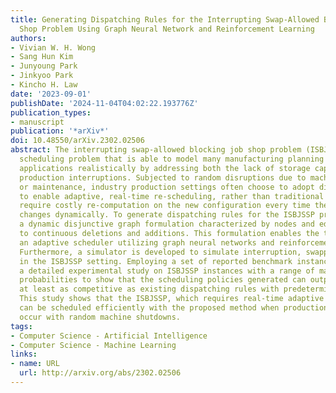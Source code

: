 ```yaml
---
title: Generating Dispatching Rules for the Interrupting Swap-Allowed Blocking Job
  Shop Problem Using Graph Neural Network and Reinforcement Learning
authors:
- Vivian W. H. Wong
- Sang Hun Kim
- Junyoung Park
- Jinkyoo Park
- Kincho H. Law
date: '2023-09-01'
publishDate: '2024-11-04T04:02:22.193776Z'
publication_types:
- manuscript
publication: '*arXiv*'
doi: 10.48550/arXiv.2302.02506
abstract: The interrupting swap-allowed blocking job shop problem (ISBJSSP) is a complex
  scheduling problem that is able to model many manufacturing planning and logistics
  applications realistically by addressing both the lack of storage capacity and unforeseen
  production interruptions. Subjected to random disruptions due to machine malfunction
  or maintenance, industry production settings often choose to adopt dispatching rules
  to enable adaptive, real-time re-scheduling, rather than traditional methods that
  require costly re-computation on the new configuration every time the problem condition
  changes dynamically. To generate dispatching rules for the ISBJSSP problem, we introduce
  a dynamic disjunctive graph formulation characterized by nodes and edges subjected
  to continuous deletions and additions. This formulation enables the training of
  an adaptive scheduler utilizing graph neural networks and reinforcement learning.
  Furthermore, a simulator is developed to simulate interruption, swapping, and blocking
  in the ISBJSSP setting. Employing a set of reported benchmark instances, we conduct
  a detailed experimental study on ISBJSSP instances with a range of machine shutdown
  probabilities to show that the scheduling policies generated can outperform or are
  at least as competitive as existing dispatching rules with predetermined priority.
  This study shows that the ISBJSSP, which requires real-time adaptive solutions,
  can be scheduled efficiently with the proposed method when production interruptions
  occur with random machine shutdowns.
tags:
- Computer Science - Artificial Intelligence
- Computer Science - Machine Learning
links:
- name: URL
  url: http://arxiv.org/abs/2302.02506
---
```

